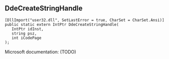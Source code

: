 ## DdeCreateStringHandle

```
[DllImport("user32.dll", SetLastError = true, CharSet = CharSet.Ansi)]
public static extern IntPtr DdeCreateStringHandle(
   IntPtr idInst,
   string psz,
   int iCodePage
);
```

Microsoft documentation: (TODO)
